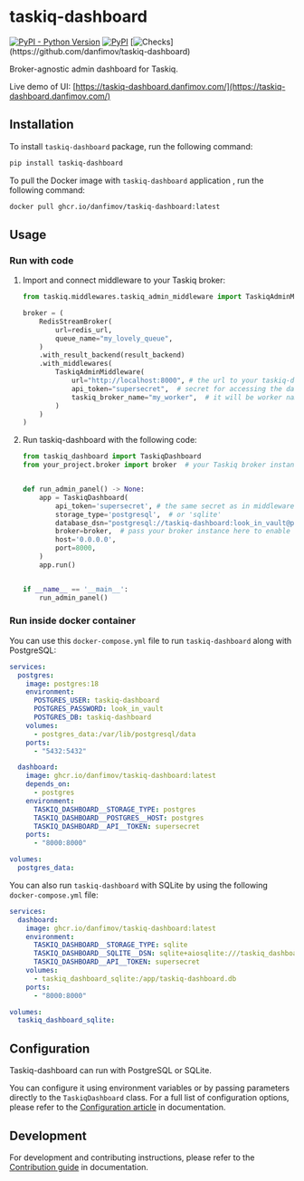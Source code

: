 # taskiq-dashboard

[![PyPI - Python Version](https://img.shields.io/pypi/pyversions/taskiq-dashboard?style=for-the-badge&logo=python)](https://pypi.org/project/taskiq-dashboard/)
[![PyPI](https://img.shields.io/pypi/v/taskiq-dashboard?style=for-the-badge&logo=pypi)](https://pypi.org/project/taskiq-dashboard/)
[![Checks](https://img.shields.io/github/check-runs/danfimov/taskiq-dashboard/main?nameFilter=Tests%20(3.12)&style=for-the-badge)](https://github.com/danfimov/taskiq-dashboard)

Broker-agnostic admin dashboard for Taskiq.

Live demo of UI: [https://taskiq-dashboard.danfimov.com/](https://taskiq-dashboard.danfimov.com/)

## Installation

To install `taskiq-dashboard` package, run the following command:

```bash
pip install taskiq-dashboard
```

To pull the Docker image with `taskiq-dashboard` application , run the following command:

```bash
docker pull ghcr.io/danfimov/taskiq-dashboard:latest
```

## Usage

### Run with code

1. Import and connect middleware to your Taskiq broker:

    ```python
    from taskiq.middlewares.taskiq_admin_middleware import TaskiqAdminMiddleware

    broker = (
        RedisStreamBroker(
            url=redis_url,
            queue_name="my_lovely_queue",
        )
        .with_result_backend(result_backend)
        .with_middlewares(
            TaskiqAdminMiddleware(
                url="http://localhost:8000", # the url to your taskiq-dashboard instance
                api_token="supersecret",  # secret for accessing the dashboard API
                taskiq_broker_name="my_worker",  # it will be worker name in the dashboard
            )
        )
    )
    ```

2. Run taskiq-dashboard with the following code:

    ```python
    from taskiq_dashboard import TaskiqDashboard
    from your_project.broker import broker  # your Taskiq broker instance


    def run_admin_panel() -> None:
        app = TaskiqDashboard(
            api_token='supersecret', # the same secret as in middleware
            storage_type='postgresql',  # or 'sqlite'
            database_dsn="postgresql://taskiq-dashboard:look_in_vault@postgres:5432/taskiq-dashboard",
            broker=broker,  # pass your broker instance here to enable additional features (optional)
            host='0.0.0.0',
            port=8000,
        )
        app.run()


    if __name__ == '__main__':
        run_admin_panel()
    ```

### Run inside docker container

You can use this `docker-compose.yml` file to run `taskiq-dashboard` along with PostgreSQL:

```yaml
services:
  postgres:
    image: postgres:18
    environment:
      POSTGRES_USER: taskiq-dashboard
      POSTGRES_PASSWORD: look_in_vault
      POSTGRES_DB: taskiq-dashboard
    volumes:
      - postgres_data:/var/lib/postgresql/data
    ports:
      - "5432:5432"

  dashboard:
    image: ghcr.io/danfimov/taskiq-dashboard:latest
    depends_on:
      - postgres
    environment:
      TASKIQ_DASHBOARD__STORAGE_TYPE: postgres
      TASKIQ_DASHBOARD__POSTGRES__HOST: postgres
      TASKIQ_DASHBOARD__API__TOKEN: supersecret
    ports:
      - "8000:8000"

volumes:
  postgres_data:
```

You can also run `taskiq-dashboard` with SQLite by using the following `docker-compose.yml` file:

```yaml
services:
  dashboard:
    image: ghcr.io/danfimov/taskiq-dashboard:latest
    environment:
      TASKIQ_DASHBOARD__STORAGE_TYPE: sqlite
      TASKIQ_DASHBOARD__SQLITE__DSN: sqlite+aiosqlite:///taskiq_dashboard.db
      TASKIQ_DASHBOARD__API__TOKEN: supersecret
    volumes:
      - taskiq_dashboard_sqlite:/app/taskiq-dashboard.db
    ports:
      - "8000:8000"

volumes:
  taskiq_dashboard_sqlite:
```

## Configuration

Taskiq-dashboard can run with PostgreSQL or SQLite.

You can configure it using environment variables or by passing parameters directly to the `TaskiqDashboard` class. For a full list of configuration options, please refer to the [Configuration article](https://danfimov.github.io/taskiq-dashboard/#configuration) in documentation.

## Development

For development and contributing instructions, please refer to the [Contribution guide](https://danfimov.github.io/taskiq-dashboard/contributing/) in documentation.
